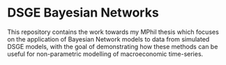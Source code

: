 # DSGE Bayesian Networks

This repository contains the work towards my MPhil thesis which focuses on the application of Bayesian Network models to data from simulated DSGE models, with the goal of demonstrating how these methods can be useful for non-parametric modelling of macroeconomic time-series.
